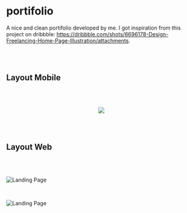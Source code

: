 # portifolio
A nice and clean portifolio developed by me. I got inspiration from this project on dribbble: https://dribbble.com/shots/6696178-Design-Freelancing-Home-Page-Illustration/attachments.

<br />
<br />

## Layout Mobile


<br />
<br />

<p align="center" id="margin">
  <img src="https://gyazo.com/ac9f5c6f4c45c038dcc3ef331028c4de.gif" />
</p>

<br />
<br />

## Layout Web

<br />
<br />

![Landing Page](https://i.imgur.com/AMXshV7.png)

<br />

![Landing Page](https://i.imgur.com/Vx9m11v.png)
